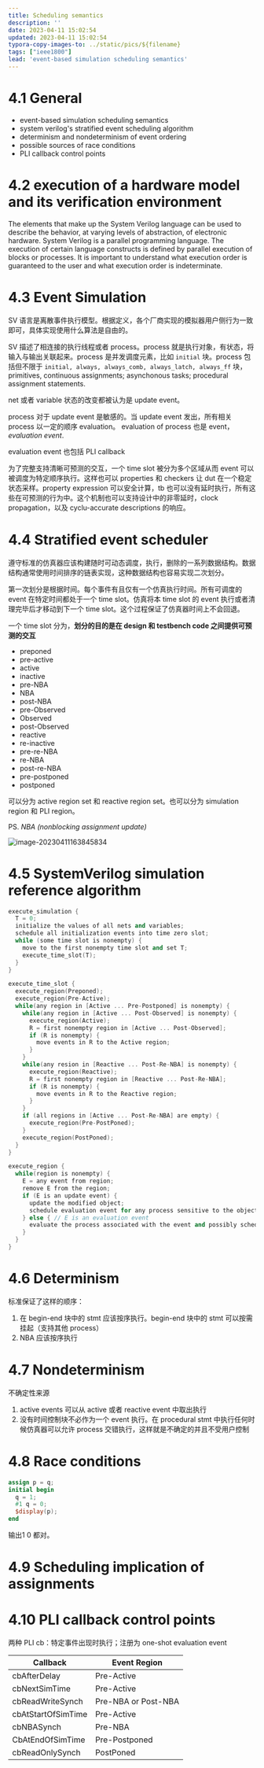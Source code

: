 ```yaml
---
title: Scheduling semantics
description: ''
date: 2023-04-11 15:02:54
updated: 2023-04-11 15:02:54
typora-copy-images-to: ../static/pics/${filename}
tags: ["ieee1800"]
lead: 'event-based simulation scheduling semantics'
---
```


# 4.1 General
- event-based simulation scheduling semantics
- system verilog's stratified event scheduling algorithm
- determinism and nondeterminism of event ordering
- possible sources of race conditions
- PLI callback control points

# 4.2 execution of a hardware model and its verification environment
The elements that make up the System Verilog language can be used to describe the behavior, at varying levels of abstraction, of electronic hardware. System Verilog is a parallel programming language. The execution of certain language constructs is defined by parallel execution of blocks or processes. It is important to understand what execution order is guaranteed to the user and what execution order is indeterminate.

# 4.3 Event Simulation
SV 语言是离散事件执行模型。根据定义，各个厂商实现的模拟器用户侧行为一致即可，具体实现使用什么算法是自由的。

SV 描述了相连接的执行线程或者 process。process 就是执行对象，有状态，将输入与输出关联起来。process 是并发调度元素，比如 `initial` 块。process 包括但不限于 `initial, always, always_comb, always_latch, always_ff` 块，primitives, continuous assignments; asynchonous tasks; procedural assignment statements.

net 或者 variable 状态的改变都被认为是 update event。

process 对于 update event 是敏感的。当 update event 发出，所有相关 process 以一定的顺序 evaluation。 evaluation of process 也是 event，*evaluation event*.

evaluation event 也包括 PLI callback

为了完整支持清晰可预测的交互，一个 time slot 被分为多个区域从而 event 可以被调度为特定顺序执行。这样也可以 properties 和 checkers 让 dut 在一个稳定状态采样。property expression 可以安全计算，tb 也可以没有延时执行，所有这些在可预测的行为中。这个机制也可以支持设计中的非零延时，clock propagation，以及 cyclu-accurate descriptions 的响应。

# 4.4 Stratified event scheduler
遵守标准的仿真器应该构建随时可动态调度，执行，删除的一系列数据结构。数据结构通常使用时间排序的链表实现，这种数据结构也容易实现二次划分。

第一次划分是根据时间。每个事件有且仅有一个仿真执行时间。所有可调度的 event 在特定时间都处于一个 time slot。仿真将本 time slot 的 event 执行或者清理完毕后才移动到下一个 time slot。这个过程保证了仿真器时间上不会回退。

一个 time slot 分为，**划分的目的是在 design 和 testbench code 之间提供可预测的交互**

- preponed
- pre-active
- active
- inactive
- pre-NBA
- NBA
- post-NBA
- pre-Observed
- Observed
- post-Observed
- reactive
- re-inactive
- pre-re-NBA
- re-NBA
- post-re-NBA
- pre-postponed
- postponed

可以分为 active region set 和 reactive region set。也可以分为 simulation region 和 PLI region。

PS. *NBA (nonblocking assignment update)*

![image-20230411163845834](/pics/scheduling_semantics/image-20230411163845834.png)

# 4.5 SystemVerilog simulation reference algorithm
```cpp
execute_simulation {
  T = 0;
  initialize the values of all nets and variables;
  schedule all initialization events into time zero slot;
  while (some time slot is nonempty) {
    move to the first nonempty time slot and set T;
    execute_time_slot(T);
  }
}

execute_time_slot {
  execute_region(Preponed);
  execute_region(Pre-Active);
  while(any region in [Active ... Pre-Postponed] is nonempty) {
    while(any region in [Active ... Post-Observed] is nonempty) {
      execute_region(Active);
      R = first nonempty region in [Active ... Post-Observed];
      if (R is nonempty) {
        move events in R to the Active region;
      }
    } 
    while(any resion in [Reactive ... Post-Re-NBA] is nonempty) {
      execute_region(Reactive);
      R = first nonempty region in [Reactive ... Post-Re-NBA];
      if (R is nonempty) {
        move events in R to the Reactive region;
      }
    }
    if (all regions in [Active ... Post-Re-NBA] are empty) {
      execute_region(Pre-PostPoned);
    }
    execute_region(PostPoned);
  }
}

execute_region {
  while(region is nonempty) {
    E = any event from region;
    remove E from the region;
    if (E is an update event) {
      update the modified object;
      schedule evaluation event for any process sensitive to the object;
    } else { // E is an evaluation event
      evaluate the process associated with the event and possibly schedule further events for execution;
    }
  }
}
```

# 4.6 Determinism
标准保证了这样的顺序：
1. 在 begin-end 块中的 stmt 应该按序执行。begin-end 块中的 stmt 可以按需挂起（支持其他 process）
2. NBA 应该按序执行

# 4.7 Nondeterminism
不确定性来源
1. active events 可以从 active 或者 reactive event 中取出执行
2. 没有时间控制块不必作为一个 event 执行。在 procedural stmt 中执行任何时候仿真器可以允许 process 交错执行，这样就是不确定的并且不受用户控制

# 4.8 Race conditions
```verilog
assign p = q;
initial begin
  q = 1;
  #1 q = 0;
  $display(p);
end
```
输出1 0 都对。

# 4.9 Scheduling implication of assignments

# 4.10 PLI callback control points
两种 PLI cb：特定事件出现时执行；注册为 one-shot evaluation event


| Callback           | Event Region        |
| ------------------ | ------------------- |
| cbAfterDelay       | Pre-Active          |
| cbNextSimTime      | Pre-Active          |
| cbReadWriteSynch   | Pre-NBA or Post-NBA |
| cbAtStartOfSimTime | Pre-Active          |
| cbNBASynch         | Pre-NBA             |
| CbAtEndOfSimTime   | Pre-Postponed       |
| cbReadOnlySynch    | PostPoned           |

